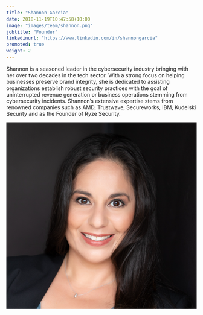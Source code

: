 ```yaml
---
title: "Shannon Garcia"
date: 2018-11-19T10:47:58+10:00
image: "images/team/shannon.png"
jobtitle: "Founder"
linkedinurl: "https://www.linkedin.com/in/shannongarcia"
promoted: true
weight: 2
---
```


Shannon is a seasoned leader in the cybersecurity industry bringing with her over two decades in the tech sector.   With a strong focus on helping businesses preserve brand integrity, she is dedicated to assisting organizations establish robust security practices with the goal of uninterrupted revenue generation or business operations stemming from cybersecurity incidents.  Shannon’s extensive expertise stems from renowned companies such as AMD, Trustwave, Secureworks, IBM, Kudelski Security and as the Founder of Ryze Security.

![shannon](/images/team/shannon.png)
